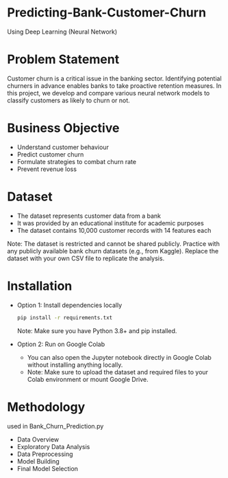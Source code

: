 # Predicting-Bank-Customer-Churn
Using Deep Learning (Neural Network)
# Problem Statement
Customer churn is a critical issue in the banking sector. Identifying potential churners in advance enables banks to take proactive retention measures. In this project, we develop and compare various neural network models to classify customers as likely to churn or not.
# Business Objective
* Understand customer behaviour
* Predict customer churn
* Formulate strategies to combat churn rate
* Prevent revenue loss
# Dataset
- The dataset represents customer data from a bank
- It was provided by an educational institute for academic purposes
- The dataset contains 10,000 customer records with 14 features each

Note: The dataset is restricted and cannot be shared publicly. Practice with any publicly available bank churn datasets (e.g., from Kaggle). Replace the dataset with your own CSV file to replicate the analysis.
# Installation
* Option 1: Install dependencies locally
  
  ```bash 
  pip install -r requirements.txt
  ```
 
    Note: Make sure you have Python 3.8+ and pip installed.

* Option 2:  Run on Google Colab

  - You can also open the Jupyter notebook directly in Google Colab without installing anything locally.
  - Note: Make sure to upload the dataset and required files to your Colab environment or mount Google Drive.
# Methodology
used in Bank_Churn_Prediction.py
* Data Overview
* Exploratory Data Analysis
* Data Preprocessing
* Model Building
* Final Model Selection
 
